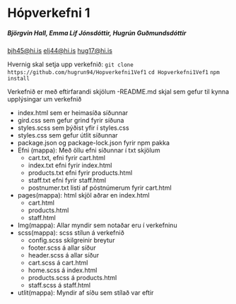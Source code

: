 # Hópverkefni 1
##### Björgvin Hall, Emma Líf Jónsdóttir, Hugrún Guðmundsdóttir 
bjh45@hi.is
elj44@hi.is
hug17@hi.is

Hvernig skal setja upp verkefnið:
`git clone https://github.com/hugrun94/Hopverkefni1Vef1`
`cd Hopverkefni1Vef1`
`npm install`

Verkefnið er með eftirfarandi skjölum
-README.md skjal sem gefur til kynna upplýsingar um verkefnið
- index.html sem er heimasíða síðunnar
- gird.css sem gefur grind fyrir síðuna
- styles.scss sem þýðist yfir í styles.css
- styles.css sem gefur útlit síðunnar
- package.json og package-lock.json fyrir npm pakka
- Efni (mappa): Með öllu efni síðunnar í txt skjölum
  - cart.txt, efni fyrir cart.html
  - index.txt efni fyrir index.html
  - products.txt efni fyrir products.html
  - staff.txt efni fyrir staff.html
  - postnumer.txt listi af póstnúmerum fyrir cart.html
- pages(mappa): html skjöl aðrar en index.html
  - cart.html
  - products.html
  - staff.html
- Img(mappa): Allar myndir sem notaðar eru í verkefninu
- scss(mappa): scss stílun á verkefnið
  - config.scss skilgreinir breytur
  - footer.scss á allar síður
  - header.scss á allar síður
  - cart.scss á cart.html
  - home.scss á index.html
  - products.scss á products.html
  - staff.scss á staff.html
- utlit(mappa): Myndir af síðu sem stílað var eftir 

